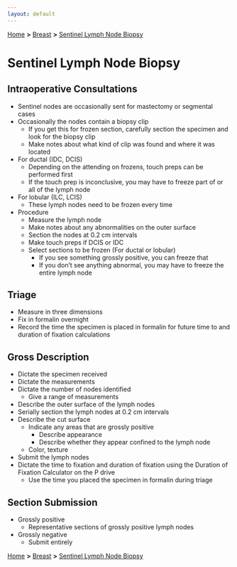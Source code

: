 ```yaml
---
layout: default
---
```

[Home](./../) **>** [Breast](./breast.html) **>** [Sentinel Lymph Node Biopsy](./sentinelnode.html)

# Sentinel Lymph Node Biopsy
## Intraoperative Consultations
- Sentinel nodes are occasionally sent for mastectomy or segmental cases
- Occasionally the nodes contain a biopsy clip
  - If you get this for frozen section, carefully section the specimen and look for the biopsy clip
  - Make notes about what kind of clip was found and where it was located
- For ductal (IDC, DCIS)
  - Depending on the attending on frozens, touch preps can be performed first
  - If the touch prep is inconclusive, you may have to freeze part of or all of the lymph node
- For lobular (ILC, LCIS)
  - These lymph nodes need to be frozen every time
- Procedure
  - Measure the lymph node
  - Make notes about any abnormalities on the outer surface
  - Section the nodes at 0.2 cm intervals
  - Make touch preps if DCIS or IDC
  - Select sections to be frozen (For ductal or lobular)
    - If you see something grossly positive, you can freeze that
    - If you don’t see anything abnormal, you may have to freeze the entire lymph node

## Triage
- Measure in three dimensions
- Fix in formalin overnight
- Record the time the specimen is placed in formalin for future time to and duration of fixation calculations

## Gross Description
- Dictate the specimen received
- Dictate the measurements
- Dictate the number of nodes identified 
  - Give a range of measurements
- Describe the outer surface of the lymph nodes
- Serially section the lymph nodes at 0.2 cm intervals
- Describe the cut surface
  - Indicate any areas that are grossly positive
    - Describe appearance
    - Describe whether they appear confined to the lymph node
  - Color, texture
- Submit the lymph nodes
- Dictate the time to fixation and duration of fixation using the Duration of Fixation Calculator on the P drive
    - Use the time you placed the specimen in formalin during triage

## Section Submission
- Grossly positive
  - Representative sections of grossly positive lymph nodes
- Grossly negative
  - Submit entirely

[Home](./../) **>** [Breast](./breast.html) **>** [Sentinel Lymph Node Biopsy](./sentinelnode.html)
